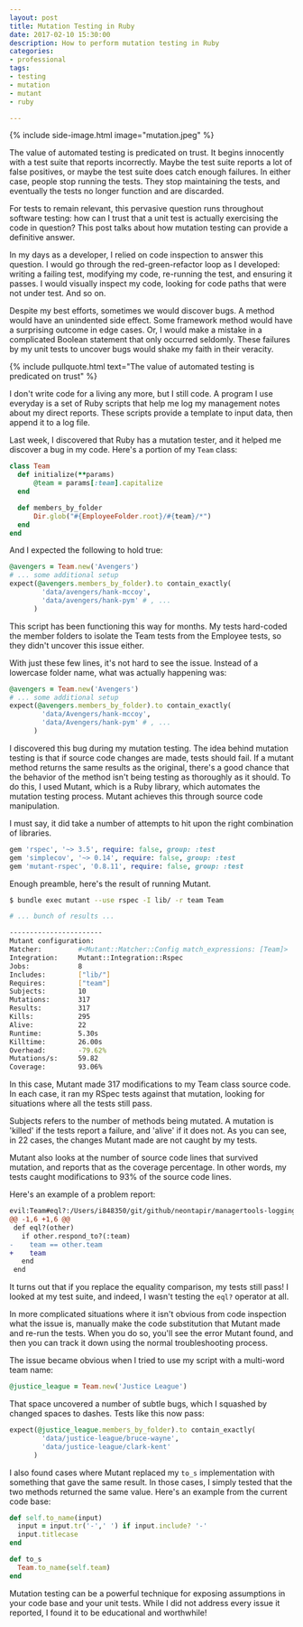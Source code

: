 ```yaml
---
layout: post
title: Mutation Testing in Ruby
date: 2017-02-10 15:30:00
description: How to perform mutation testing in Ruby
categories:
- professional
tags:
- testing
- mutation
- mutant
- ruby

---
```


{% include side-image.html image="mutation.jpeg" %}

The value of automated testing is predicated on trust. It begins innocently with
a test suite that reports incorrectly. Maybe the test suite reports a lot of
false positives, or maybe the test suite does catch enough failures. In either
case, people stop running the tests. They stop maintaining the tests, and
eventually the tests no longer function and are discarded.

For tests to remain relevant, this pervasive question runs throughout software
testing: how can I trust that a unit test is actually exercising the code in
question? This post talks about how mutation testing can provide a definitive
answer.

<!--more-->

In my days as a developer, I relied on code inspection to answer this question.
I would go through the red-green-refactor loop as I developed: writing a failing
test,  modifying my code, re-running the test, and ensuring it passes. I would
visually inspect my code, looking for code paths that were not under test. And
so on.

Despite my best efforts, sometimes we would discover bugs. A method would have
an unindented side effect. Some framework method would have a surprising outcome
in edge cases. Or, I would make a mistake in a complicated Boolean statement
that only occurred seldomly. These failures by my unit tests to uncover bugs
would shake my faith in their veracity.

{% include pullquote.html text="The value of automated testing is predicated on
trust" %}

I don't write code for a living any more, but I still code. A program I use
everyday is a set of Ruby scripts that help me log my management notes about my
direct reports. These scripts provide a template to input data, then append it
to a log file.

Last week, I discovered that Ruby has a mutation tester, and it helped me
discover a bug in my code. Here's a portion of my `Team` class:

```ruby
class Team
  def initialize(**params)
      @team = params[:team].capitalize
  end

  def members_by_folder
      Dir.glob("#{EmployeeFolder.root}/#{team}/*")
  end
end
```

And I expected the following to hold true:

```ruby
@avengers = Team.new('Avengers')
# ... some additional setup
expect(@avengers.members_by_folder).to contain_exactly(
        'data/avengers/hank-mccoy',
        'data/avengers/hank-pym' # , ...
      )
```

This script has been functioning this way for months. My tests hard-coded the
member folders to isolate the Team tests from the Employee tests, so they didn't
uncover this issue either.

With just these few lines, it's not hard to see the issue. Instead of a
lowercase folder name, what was actually happening was:

```ruby
@avengers = Team.new('Avengers')
# ... some additional setup
expect(@avengers.members_by_folder).to contain_exactly(
        'data/Avengers/hank-mccoy',
        'data/Avengers/hank-pym' # , ...
      )
```

I discovered this bug during my mutation testing. The idea behind mutation
testing is that if source code changes are made, tests should fail. If a mutant
method returns the same results as the original, there's a good chance that the
behavior of the method isn't being testing as thoroughly as it should. To do
this, I used Mutant, which is a Ruby library, which automates the mutation
testing process. Mutant achieves this through source code manipulation.

I must say, it did take a number of attempts to hit upon the right combination
of libraries.

```ruby
gem 'rspec', '~> 3.5', require: false, group: :test
gem 'simplecov', '~> 0.14', require: false, group: :test
gem 'mutant-rspec', '0.8.11', require: false, group: :test
```

Enough preamble, here's the result of running Mutant.

```bash
$ bundle exec mutant --use rspec -I lib/ -r team Team

# ... bunch of results ...

-----------------------
Mutant configuration:
Matcher:         #<Mutant::Matcher::Config match_expressions: [Team]>
Integration:     Mutant::Integration::Rspec
Jobs:            8
Includes:        ["lib/"]
Requires:        ["team"]
Subjects:        10
Mutations:       317
Results:         317
Kills:           295
Alive:           22
Runtime:         5.30s
Killtime:        26.00s
Overhead:        -79.62%
Mutations/s:     59.82
Coverage:        93.06%
```

In this case, Mutant made 317 modifications to my Team class source code. In
each case, it ran my RSpec tests against that mutation, looking for situations
where all the tests still pass.

Subjects refers to the number of methods being mutated. A mutation is 'killed'
if the tests report a failure, and 'alive' if it does not. As you can see, in 22
cases, the changes Mutant made are not caught by my tests.

Mutant also looks at the number of source code lines that survived mutation, and
reports that as the coverage percentage. In other words, my tests caught
modifications to 93% of the source code lines.

Here's an example of a problem report:

```diff
evil:Team#eql?:/Users/i848350/git/github/neontapir/managertools-logging/lib/team.rb:59:e1a55
@@ -1,6 +1,6 @@
 def eql?(other)
   if other.respond_to?(:team)
-    team == other.team
+    team
   end
 end
```

It turns out that if you replace the equality comparison, my tests still pass! I
looked at my test suite, and indeed, I wasn't testing the `eql?` operator at
all.

In more complicated situations where it isn't obvious from code inspection what
the issue is, manually make the code substitution that Mutant made and re-run
the tests. When you do so, you'll see the error Mutant found, and then you can
track it down using the normal troubleshooting process.

The issue became obvious when I tried to use my script with a multi-word team
name:

```ruby
@justice_league = Team.new('Justice League')
```

That space uncovered a number of subtle bugs, which I squashed by changed spaces
to dashes. Tests like this now pass:

```ruby
expect(@justice_league.members_by_folder).to contain_exactly(
        'data/justice-league/bruce-wayne',
        'data/justice-league/clark-kent'
      )
```

I also found cases where Mutant replaced my `to_s` implementation with something
that gave the same result. In those cases, I simply tested that the two methods
returned the same value. Here's an example from the current code base:

```ruby
def self.to_name(input)
  input = input.tr('-',' ') if input.include? '-'
  input.titlecase
end

def to_s
  Team.to_name(self.team)
end
```

Mutation testing can be a powerful technique for exposing assumptions in your
code base and your unit tests. While I did not address every issue it reported,
I found it to be educational and worthwhile!
